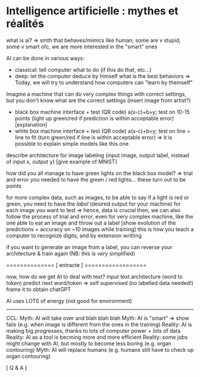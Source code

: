 # Intelligence artificielle : mythes et réalités

what is ai?
=> smth that behaves/mimics like human; some are v stupid, some v smart
ofc, we are more interested in the "smart" ones

AI can be done in various ways:
- classical: tell computer what to do (if this do that, etc...)
- deep: let the computer deduce by himself what is the best behaviors
=> Today, we will try to understand how computers can "learn by themself"

Imagine a machine that can do very complex things with correct settings, but you don't know what are the correct settings (insert image from artist?)
- black box machine interface + test (QR code) a(x-c)+b=y; test on 10-15 points (light up green/red if prediction is within acceptable error)
[explanation]
- white box machine interface + test (QR code) a(x-c)+b=y; test on line + line to fit (turn green/red if line is within acceptable error)
=> it is possible to explain simple models like this one

describe architecture for image labeling (input image, output label, instead of input x, output y)
[give example of MNIST]

how did you all manage to have green lights on the black box model?
=> trial and error
you needed to have the green / red lights... these turn out to be points

for more complex data, such as images, to be able to say if a light is red or green, you need to have the *label* (desired output for your machine) for each image you want to test
=> hence, data is crucial
then, we can also follow the process of trial and error, even for very complex machine, like the one able to eat an image and throw out a label
[show evolution of the predictions + accuracy on ~10 images while training]
this is how you teach a computer to recognize digits, and by extension writting

if you want to generate an image from a label, you can reverse your architecture & train again (NB: this is *very* simplified)

============== [ entracte ] ==================

now, how do we get AI to deal with text?
input text architecture (word to token)
predict next word/token => self supervised (no labelled data needed!)
frame it to obtain chatGPT

AI uses LOTS of energy (not good for environment)

--------------

CCL:
Myth: AI will take over and blah blah blah
Myth: AI is "smart" => show fails (e.g. when image is different from the ones in the training)
Reality: AI is making big progresses, thanks to lots of computer power + lots of data
Reality: AI as a tool is becming more and more efficient
Reality: some jobs might change with AI, but mostly to become less boring (e.g. organ contouring)
Myth: AI will replace humans (e.g. humans still have to check up organ contouring)

[ Q & A ]
